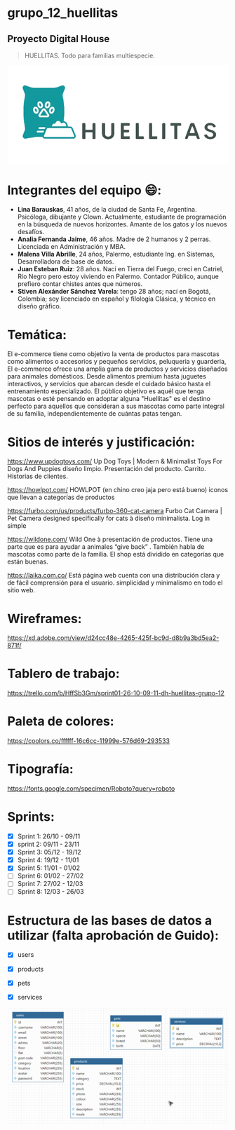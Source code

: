 # grupo_12_huellitas
## Proyecto Digital House ##

> HUELLITAS. Todo para familias multiespecie.

![Logo](./public/img/logoHuellitas.png)

# Integrantes del equipo :smile::
- **Lina Barauskas**, 41 años, de la ciudad de Santa Fe, Argentina. Psicóloga, dibujante y Clown. Actualmente, estudiante de programación en la búsqueda de nuevos horizontes. Amante de los gatos y los nuevos desafíos.
- **Analia Fernanda Jaime**, 46 años. Madre de 2 humanos y 2 perras. Licenciada en Administración y MBA.
- **Malena Villa Abrille**, 24 años, Palermo, estudiante Ing. en Sistemas, Desarrolladora de base de datos.
- **Juan Esteban Ruiz**: 28 años. Nací en Tierra del Fuego, crecí en Catriel, Río Negro pero estoy viviendo en Palermo. Contador Público, aunque prefiero contar chistes antes que números.
- **Stiven Alexánder Sánchez Varela**: tengo 28 años; nací en Bogotá, Colombia; soy licenciado en español y filología Clásica, y técnico en diseño gráfico.

# Temática:
El e-commerce tiene como objetivo la venta de productos para mascotas como alimentos o accesorios y pequeños servicios, peluqueria y guarderia, El e-commerce ofrece una amplia gama de productos y servicios diseñados para animales domésticos. Desde alimentos premium hasta juguetes interactivos, y servicios que abarcan desde el cuidado básico hasta el entrenamiento especializado.
El público objetivo es aquél que tenga mascotas o esté pensando en adoptar alguna "Huellitas" es el destino perfecto para aquellos que consideran a sus mascotas como parte integral de su familia, independientemente de cuántas patas tengan.

# Sitios de interés y justificación:
https://www.updogtoys.com/  Up Dog Toys | Modern & Minimalist Toys For Dogs And Puppies diseño limpio. Presentación del producto. Carrito. Historias de clientes.

https://howlpot.com/ HOWLPOT (en chino creo jaja pero está bueno) iconos que llevan a categorías de productos

https://furbo.com/us/products/furbo-360-cat-camera Furbo Cat Camera | Pet Camera designed specifically for cats à diseño minimalista. Log in simple

https://wildone.com/ Wild One à presentación de productos. Tiene una parte que es para ayudar a animales “give back” . También habla de mascotas como parte de la familia. El shop está dividido en categorías que están buenas.

https://laika.com.co/ Está página web cuenta con una distribución clara y de fácil comprensión para el usuario. simplicidad y minimalismo en todo el sitio web.

# Wireframes:

https://xd.adobe.com/view/d24cc48e-4265-425f-bc9d-d8b9a3bd5ea2-871f/

# Tablero de trabajo:

https://trello.com/b/HffSb3Gm/sprint01-26-10-09-11-dh-huellitas-grupo-12

# Paleta de colores:

https://coolors.co/ffffff-16c6cc-11999e-576d69-293533

# Tipografía:

https://fonts.google.com/specimen/Roboto?query=roboto

# Sprints: 

- [x] Sprint 1: 26/10 - 09/11
- [x] sprint 2: 09/11 - 23/11
- [x] Sprint 3: 05/12 - 19/12
- [x] Sprint 4: 19/12 - 11/01
- [x] Sprint 5: 11/01 - 01/02
- [ ] Sprint 6: 01/02 - 27/02
- [ ] Sprint 7: 27/02 - 12/03
- [ ] Sprint 8: 12/03 - 26/03

# Estructura de las bases de datos a utilizar (falta aprobación de Guido):

- [x] users
- [x] products
- [x] pets
- [x] services


![alt text](image.png)